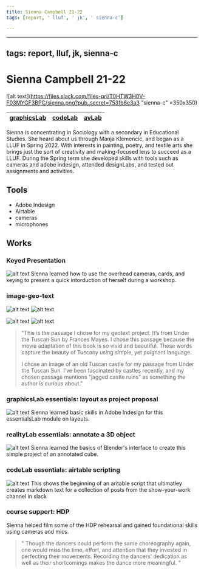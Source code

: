 ```yaml
---
title: Sienna Campbell 21-22
tags: [report, ' lluf', ' jk', ' sienna-c']

---
```


---
tags: report, lluf, jk, sienna-c
---

# Sienna Campbell 21-22

![alt text](https://files.slack.com/files-pri/T0HTW3H0V-F03MYGF3BPC/sienna.png?pub_secret=753fb6e3a3 "sienna-c" =350x350)

| [graphicsLab](/8CstaZbWTL6-3j7tnYo6Fw) | [codeLab](/2N8nokvuS9S5po5VxFc3BQ) | [avLab](/b2XUQoszSUOPL2dCmVNpiQ) |
| -------- | -------- | -------- |

   Sienna is concentrating in Sociology with a secondary in Educational Studies. She heard about us through Manja Klemencic, and began as a LLUF in Spring 2022. With interests in painting, poetry, and textile arts she brings just the sort of creativity and making-focused lens to succeed as a LLUF. During the Spring term she developed skills with tools such as cameras and adobe indesign, attended designLabs, and tested out assignments and activities.

## Tools
* Adobe Indesign
* Airtable
* cameras
* microphones

## Works

### Keyed Presentation
![alt text](https://files.slack.com/files-pri/T0HTW3H0V-F03N4PJ844U/soc1104.workshop_00041119.png?pub_secret=d8aa9ddcf4)
Sienna learned how to use the overhead cameras, cards, and keying to present a quick intorduction of herself during a workshop.

### image-geo-text
![alt text](https://files.slack.com/files-pri/T0HTW3H0V-F033M7PBMNJ/1.png?pub_secret=bfa89630f1)
![alt text](https://files.slack.com/files-pri/T0HTW3H0V-F03MYD0DTPD/2.png?pub_secret=33bc60da5d)


![alt text](https://files.slack.com/files-pri/T0HTW3H0V-F033TLNMP0A/tuscan_castle.jpg?pub_secret=b57391260c)
![alt text](https://files.slack.com/files-pri/T0HTW3H0V-F033M14SJH4/screen_shot_2022-02-18_at_4.01.45_pm.png?pub_secret=e3662b967d)
> "This is the passage I chose for my geotext project.  It’s from Under the Tuscan Sun by Frances Mayes.  I chose this passage because the movie adaptation of this book is so vivid and beautiful.  These words capture the beauty of Tuscany using simple, yet poignant language.
> 
> I chose an image of an old Tuscan castle for my passage from Under the Tuscan Sun.  I’ve been fascinated by castles recently, and my chosen passage mentions “jagged castle ruins” as something the author is curious about."


### graphicsLab essentials: layout as project proposal
![alt text](https://files.slack.com/files-pri/T0HTW3H0V-F036QTVHHKK/screen_shot_2022-03-09_at_3.05.00_pm.png?pub_secret=05806f1553)
Sienna learned basic skills in Adobe Indesign for this essentialsLab module on layouts.

### realityLab essentials: annotate a 3D object
![alt text](https://files.slack.com/files-pri/T0HTW3H0V-F038F4AML84/screen_shot_2022-03-23_at_2.16.43_pm.png?pub_secret=f0f3c27978)
Sienna learned the basics of Blender's interface to create this simple project of an annotated cube.

### codeLab essentials: airtable scripting
![alt text](https://files.slack.com/files-pri/T0HTW3H0V-F03CC0WBNMT/screen_shot_2022-04-21_at_2.04.58_pm.png?pub_secret=327084aab6)
This shows the beginning of an aritable script that ultimatley creates markdown text for a collection of posts from the show-your-work channel in slack

### course support: HDP
Sienna helped film some of the HDP rehearsal and gained foundational skills using cameras and mics.
> " Though the dancers could perform the same choreography again, one would miss the time, effort, and attention that they invested in perfecting their movements.  Recording the dancers’ dedication as well as their shortcomings makes the dance more meaningful. "